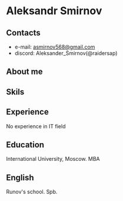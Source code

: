# Aleksandr Smirnov #
## Contacts ##
  * e-mail: asmirnov568@gmail.com
 *  discord: Aleksander_Smirnov(@raidersap)
## About me ##

## Skils ##
## Experience ##
No experience in IT field

## Education ##
International University, Moscow. MBA

## English ##
Runov's school. Spb.
